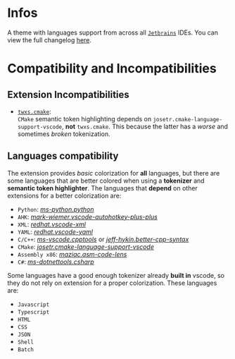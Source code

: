 # Infos

A theme with languages support from across all [`Jetbrains`](https://www.jetbrains.com) IDEs.
You can view the full changelog [here](./CHANGELOG.md).

# Compatibility and Incompatibilities

## Extension Incompatibilities

- [`twxs.cmake`](https://marketplace.visualstudio.com/items?itemName=twxs.cmake):<br>
  `CMake` semantic token highlighting depends on `josetr.cmake-language-support-vscode`, **not** `twxs.cmake`.
  This because the latter has a *worse* and sometimes *broken* tokenization.

## Languages compatibility

The extension provides *basic* colorization for **all** languages, but there are some languages that are better colored when using a **tokenizer** and **semantic token highlighter**. The languages that **depend** on other extensions for a better colorization are:

 - `Python`: [*ms-python.python*](https://marketplace.visualstudio.com/items?itemName=ms-python.python)
 - `AHK`:  [*mark-wiemer.vscode-autohotkey-plus-plus*](https://marketplace.visualstudio.com/items?itemName=mark-wiemer.vscode-autohotkey-plus-plus)
 - `XML`: [*redhat.vscode-xml*](https://marketplace.visualstudio.com/items?itemName=redhat.vscode-xml)
 - `YAML`: [*redhat.vscode-yaml*](https://marketplace.visualstudio.com/items?itemName=redhat.vscode-yaml)
 - `C/C++`: [*ms-vscode.cpptools*](https://marketplace.visualstudio.com/items?itemName=ms-vscode.cpptools) or [*jeff-hykin.better-cpp-syntax*](https://marketplace.visualstudio.com/items?itemName=jeff-hykin.better-cpp-syntax)
 - `CMake`:  [*josetr.cmake-language-support-vscode*](https://marketplace.visualstudio.com/items?itemName=josetr.cmake-language-support-vscode)
 - `Assembly x86`:  [*maziac.asm-code-lens*](https://marketplace.visualstudio.com/items?itemName=maziac.asm-code-lens)
 - `C#`:  [*ms-dotnettools.csharp*](https://marketplace.visualstudio.com/items?itemName=ms-dotnettools.csharp)

Some languages have a good enough tokenizer already **built in** vscode, so they do not rely on extension for a proper colorization. These languages are:

 - `Javascript`
 - `Typescript`
 - `HTML`
 - `CSS`
 - `JSON`
 - `Shell`
 - `Batch`